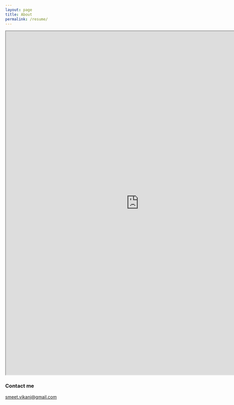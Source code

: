 ```yaml
---
layout: page
title: About
permalink: /resume/
---
```


<iframe src="https://resume.creddle.io/embed/ewgwecvvbih" width="850" height="1100" seamless></iframe> 


### Contact me

[smeet.vikani@gmail.com](mailto:smeet.vikani@gmail.com)
